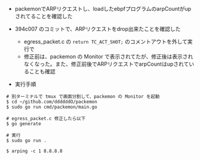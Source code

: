 - packemonでARPリクエストし、loadしたebpfプログラムのarpCountがupされてることを確認した

- 394c007 のコミットで、ARPリクエストをdrop出来たことを確認した
  - egress_packet.c の `return TC_ACT_SHOT;` のコメントアウトを外して実行で
  - 修正前は、packemon の Monitor で表示されてたが、修正後は表示されなくなった。また、修正前後でARPリクエストでarpCountはupされていることも確認

- 実行手順

```console
# 別ターミナルで tmux で画面分割して、packemon の Monitor を起動
$ cd ~/github.com/ddddddO/packemon
$ sudo go run cmd/packemon/main.go

# egress_packet.c 修正したら以下
$ go generate

# 実行
$ sudo go run .

$ arping -c 1 8.8.8.8
```

